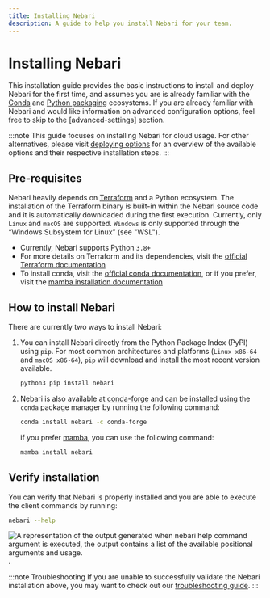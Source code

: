 ```yaml
---
title: Installing Nebari
description: A guide to help you install Nebari for your team.
---
```


# Installing Nebari

This installation guide provides the basic instructions to install and deploy Nebari for the first time, and assumes you are is already familiar with the [Conda](https://docs.conda.io/projects/conda/en/latest/) and [Python packaging](https://packaging.python.org/en/latest/tutorials/installing-packages/#installing-packages) ecosystems. If you are already familiar with Nebari and would like information on advanced configuration options, feel free to skip to the [advanced-settings] section.

:::note
This guide focuses on installing Nebari for cloud usage. For other alternatives, please visit [deploying options](/getting-started/deploy.md) for an overview of the available options and their respective installation steps.
:::

## Pre-requisites

Nebari heavily depends on [Terraform](https://www.terraform.io/) and a Python ecosystem. The installation of the Terraform binary is built-in within the Nebari source code and it is automatically downloaded during the first execution. Currently, only `Linux` and `macOS` are supported. `Windows` is only supported through the “Windows Subsystem for Linux” (see "WSL").

- Currently, Nebari supports Python `3.8+`
- For more details on Terraform and its dependencies, visit the [official Terraform documentation](https://learn.hashicorp.com/tutorials/terraform/install-cli)
- To install conda, visit the [official conda documentation](https://docs.conda.io/projects/conda/en/latest/user-guide/install/index.html), or if you prefer, visit the [mamba installation documentation](https://github.com/mamba-org/mamba#installation)

## How to install Nebari

There are currently two ways to install Nebari:

1. You can install Nebari directly from the Python Package Index (PyPI) using `pip`. For most common architectures and platforms (`Linux x86-64` and `macOS x86-64`), `pip` will download and install the most recent version available.

   ```bash
   python3 pip install nebari
   ```

2. Nebari is also available at [conda-forge](https://anaconda.org/conda-forge/qhub) and can be installed using the `conda` package manager by running the following command:

   ```bash
   conda install nebari -c conda-forge
   ```

   if you prefer [mamba](https://github.com/mamba-org/mamba#mamba), you can use the following command:

   ```bash
   mamba install nebari
   ```

## Verify installation

You can verify that Nebari is properly installed and you are able to execute the client commands by running:

```bash
nebari --help
```

![A representation of the output generated when nebari help command argument is executed, the output contains a list of the available positional arguments and usage.](/img/validate_installation.png "Nebari's help command line output").

:::note Troubleshooting
If you are unable to successfully validate the Nebari installation above, you may want to check out our [troubleshooting guide](/troubleshooting.md).
:::
